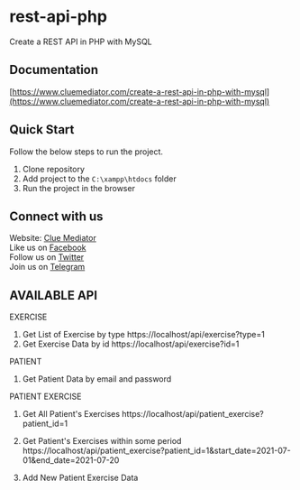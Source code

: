# rest-api-php
Create a REST API in PHP with MySQL

## Documentation

[https://www.cluemediator.com/create-a-rest-api-in-php-with-mysql](https://www.cluemediator.com/create-a-rest-api-in-php-with-mysql)

## Quick Start

Follow the below steps to run the project.

1. Clone repository
2. Add project to the `C:\xampp\htdocs` folder
3. Run the project in the browser

## Connect with us

Website: [Clue Mediator](https://www.cluemediator.com)  
Like us on [Facebook](https://www.facebook.com/thecluemediator)  
Follow us on [Twitter](https://twitter.com/cluemediator)  
Join us on [Telegram](https://t.me/cluemediator)

## AVAILABLE API

EXERCISE
1. Get List of Exercise by type
https://localhost/api/exercise?type=1
2. Get Exercise Data by id
https://localhost/api/exercise?id=1

PATIENT
1. Get Patient Data by email and password

PATIENT EXERCISE
1. Get All Patient's Exercises 
https://localhost/api/patient_exercise?patient_id=1

2. Get Patient's Exercises within some period
https://localhost/api/patient_exercise?patient_id=1&start_date=2021-07-01&end_date=2021-07-20

3. Add New Patient Exercise Data
